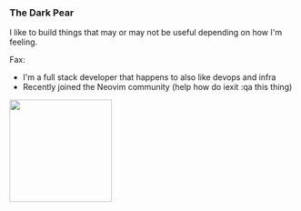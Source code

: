 ### The Dark Pear

I like to build things that may or may not be useful depending on how I'm feeling.

Fax:
- I'm a full stack developer that happens to also like devops and infra
- Recently joined the Neovim community (help how do iexit :qa this thing)

<img height=180 align="center" src="https://github-readme-stats.vercel.app/api/top-langs/?username=wu-json&hide=html,jupyter+notebook,scss,gdscript,javascript,c%2b%2b&layout=compact&hide_border=true&theme=transparent" />
